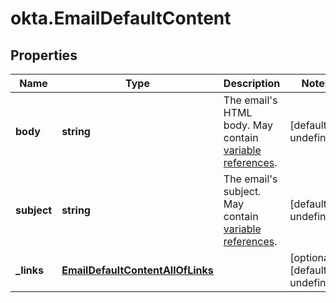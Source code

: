 # okta.EmailDefaultContent

## Properties

Name | Type | Description | Notes
------------ | ------------- | ------------- | -------------
**body** | **string** | The email&#39;s HTML body. May contain [variable references](https://velocity.apache.org/engine/1.7/user-guide.html#references). | [default to undefined]
**subject** | **string** | The email&#39;s subject. May contain [variable references](https://velocity.apache.org/engine/1.7/user-guide.html#references). | [default to undefined]
**_links** | [**EmailDefaultContentAllOfLinks**](EmailDefaultContentAllOfLinks.md) |  | [optional] [default to undefined]

